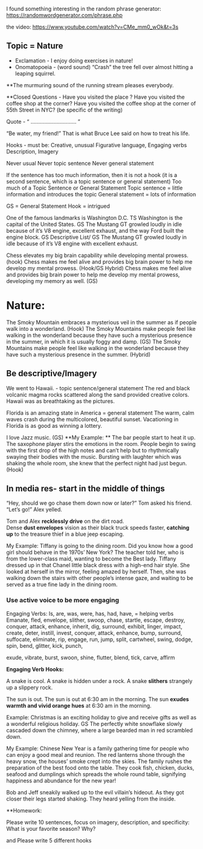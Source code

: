 I found something interesting in the random phrase generator: 
https://randomwordgenerator.com/phrase.php


the video: 
https://www.youtube.com/watch?v=CMe_mm0_wOk&t=3s

## Topic = Nature
* Exclamation - I enjoy doing exercises in nature!
* Onomatopoeia - (word sound)   “Crash” the tree fell over almost hitting a leaping squirrel. 

**The murmuring sound of the running stream pleases everybody. 


**Closed Questions - Have you visited the place ? 
Have you visited the coffee shop at the corner? 
Have you visited the coffee shop at the corner of 55th Street in NYC? (be specific of the writing) 


Quote - “ ………………………… ”

“Be water, my friend!” That is what Bruce Lee said on how to treat his life. 

Hooks - must be:
Creative, unusual
Figurative language,
Engaging verbs
Description, Imagery
 
Never usual
Never topic sentence
Never general statement

If the sentence has too much information, then it is not a hook 
(it is a second sentence, which is a topic sentence or general statement)
Too much of a Topic Sentence or General Statement
Topic sentence = little information and introduces the topic 
General statement = lots of information

GS = General Statement 
Hook = intrigued 

One of the famous landmarks is Washington D.C. TS 
Washington is the capital of the United States. GS
The Mustang GT growled loudly in idle because of it’s V8 engine, excellent exhaust, and the way Ford built the engine block.  GS Descriptive List/ GS
The Mustang GT growled loudly in idle because of it’s V8 engine with excellent exhaust.


Chess elevates my big brain capability while developing mental prowess. (hook)
Chess makes me feel alive and provides big brain power to help me develop my mental prowess. (Hook/GS Hybrid)
Chess makes me feel alive and provides big brain power to help me develop my mental prowess, developing my memory as well.  (GS)



# Nature: 

The Smoky Mountain embraces a mysterious veil in the summer as if people walk into a wonderland.  (Hook)
The Smoky Mountains make people feel like walking in the wonderland because they have such a mysterious presence in the summer, in which it is usually foggy and damp.  (GS)
The Smoky Mountains make people feel like walking in the wonderland because they have such a mysterious presence in the summer.  (Hybrid)


## Be descriptive/Imagery
We went to Hawaii.  - topic sentence/general statement
The red and black volcanic magma rocks scattered along the sand provided creative colors.  Hawaii was as breathtaking as the pictures. 

Florida is an amazing state in America = general statement
The warm, calm waves crash during the multicolored, beautiful sunset. Vacationing in Florida is as good as winning a lottery. 


I love Jazz music. (GS) 
**My Example: ** 
The bar people start to heat it up. 
The  saxophone player stirs the emotions in the room. 
People begin to swing with the first drop of the high notes and can’t help but to rhythmically swaying their bodies with the music. 
Bursting with laughter which was shaking the whole room, she knew that the perfect night had just begun. (Hook) 

## In media res- start in the middle of things

“Hey, should we go chase them down now or later?” Tom asked his friend. 
“Let’s go!”  Alex yelled. 

Tom and Alex **recklessly drive** on the dirt road.  
Dense **dust envelopes** vision as their black truck speeds faster, 
**catching up** to the treasure thief in a blue jeep escaping. 

My Example: 
Tiffany is going to the dining room. 
Did you know how a good girl should behave in the 1970s’ New York? 
The teacher told her, who is from the lower-class maid, wanting to become the Best lady. 
Tiffany dressed up in that Chanel little black dress with a high-end hair style. She looked at herself in the mirror, feeling amazed by herself. 
Then, she was walking down the stairs with other people’s intense gaze, and waiting to be served as a true fine lady in the dining room. 

### Use active voice to be more engaging
Engaging Verbs:
Is, are, was, were, has, had, have,  = helping verbs
Emanate, fled, envelope, slither, swoop, chase, startle, escape, destroy, conquer, attack, enhance, inherit, 
dig, surround, exhibit, linger, impact, create, deter, instill, invest, conquer, attack, enhance, bump, surround, 
suffocate, eliminate, rip, engage, run, jump, split, cartwheel, swing, dodge, spin, bend, glitter, kick, punch, 

exude, vibrate, burst, swoon, shine, flutter, blend, tick, carve, affirm

**Engaging Verb Hooks:**

A snake is cool. 
A snake is hidden under a rock.
A snake **slithers** strangely up a slippery rock.  

The sun is out. 
The sun is out at 6:30 am in the morning. 
The sun **exudes warmth and vivid orange hues** at 6:30 am in the morning. 

Example: 
Christmas is an exciting holiday to give and receive gifts as well as a wonderful religious holiday. GS
The perfectly white snowflake slowly cascaded down the chimney, where a large bearded man in red scrambled down. 

My Example: 
Chinese New Year is a family gathering time for people who can enjoy a good meal and reunion. 
The red lanterns shone through the heavy snow, the houses’ smoke crept into the skies. The family rushes the preparation of the best food onto the table. They cook fish, chicken, ducks, seafood and dumplings which spreads the whole round table, signifying happiness and abundance for the new year! 

Bob and Jeff sneakily walked up to the evil villain’s hideout. As they got closer their legs started shaking. They heard yelling from the inside.

**Homework: 

Please write 10 sentences, focus on imagery, description, and specificity:
What is your favorite season?  Why?

and 
Please write 5 different hooks 


